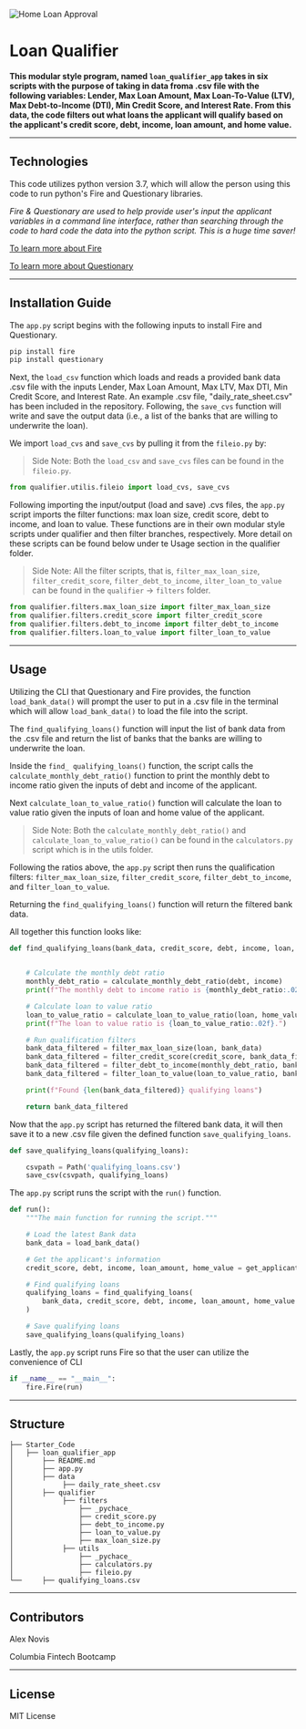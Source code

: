 ![Home Loan Approval]('va-home-loan-approval-1800.png')

# Loan Qualifier

**This modular style program, named `loan_qualifier_app` takes in six scripts with the purpose of taking in data froma .csv file with the following variables: Lender, Max Loan Amount, Max Loan-To-Value (LTV), Max Debt-to-Income (DTI), Min Credit Score, and Interest Rate. From this data, the code filters out what loans the applicant will qualify based on the applicant's credit score, debt, income, loan amount, and home value.**

---

## Technologies

This code utilizes python version 3.7, which will allow the person using this code to run python's Fire and Questionary libraries.

*Fire & Questionary are used to help provide user's input the applicant variables in a command line interface, rather than searching through the code to hard code the data into the python script. This is a huge time saver!*


[To learn more about Fire](https://google.github.io/python-fire/guide/)

[To learn more about Questionary](https://pypi.org/project/questionary/)

---

## Installation Guide

The `app.py` script begins with the following inputs to install Fire and Questionary.

```python
pip install fire
pip install questionary
```

Next, the `load_csv` function which loads and reads a provided bank data .csv file with the inputs Lender, Max Loan Amount, Max LTV, Max DTI, Min Credit Score, and Interest Rate. An example .csv file, "daily_rate_sheet.csv" has been included in the repository. Following, the `save_cvs` function will write and save the output data (i.e., a list of the banks that are willing to underwrite the loan).

We import `load_cvs` and `save_cvs` by pulling it from the `fileio.py` by: 

> Side Note: Both the `load_csv` and `save_cvs` files can be found in the `fileio.py`.

```python
from qualifier.utilis.fileio import load_cvs, save_cvs
```

Following importing the input/output (load and save) .cvs files, the `app.py` script imports the filter functions: max loan size, credit score, debt to income, and loan to value. These functions are in their own modular style scripts under qualifier and then filter branches, respectively. More detail on these scripts can be found below under te Usage section in the qualifier folder.

> Side Note: All the filter scripts, that is, `filter_max_loan_size`, `filter_credit_score`, `filter_debt_to_income`, `ilter_loan_to_value` can be found in the `qualifier` -> `filters` folder.

```python
from qualifier.filters.max_loan_size import filter_max_loan_size
from qualifier.filters.credit_score import filter_credit_score
from qualifier.filters.debt_to_income import filter_debt_to_income
from qualifier.filters.loan_to_value import filter_loan_to_value
```

---

## Usage

Utilizing the CLI that Questionary and Fire provides, the function `load_bank_data()` will prompt the user to put in a .csv file in the terminal which will allow `load_bank_data()` to load the file into the script. 

The `find_qualifying_loans()` function will input the list of bank data from the .csv file and return the list of banks that the banks are willing to underwrite the loan.

Inside the `find_ qualifying_loans()` function, the script calls the `calculate_monthly_debt_ratio()` function to print the monthly debt to income ratio given the inputs of debt and income of the applicant. 

Next `calculate_loan_to_value_ratio()` function will calculate the loan to value ratio given the inputs of loan and home value of the applicant. 

> Side Note: Both the `calculate_monthly_debt_ratio()` and `calculate_loan_to_value_ratio()` can be found in the `calculators.py` script which is in the utils folder.

Following the ratios above, the `app.py` script then runs the qualification filters: `filter_max_loan_size`, `filter_credit_score`, `filter_debt_to_income`, and `filter_loan_to_value`.

Returning the `find_qualifying_loans()` function will return the filtered bank data. 

All together this function looks like: 

```python
def find_qualifying_loans(bank_data, credit_score, debt, income, loan, home_value):
   

    # Calculate the monthly debt ratio
    monthly_debt_ratio = calculate_monthly_debt_ratio(debt, income)
    print(f"The monthly debt to income ratio is {monthly_debt_ratio:.02f}")

    # Calculate loan to value ratio
    loan_to_value_ratio = calculate_loan_to_value_ratio(loan, home_value)
    print(f"The loan to value ratio is {loan_to_value_ratio:.02f}.")

    # Run qualification filters
    bank_data_filtered = filter_max_loan_size(loan, bank_data)
    bank_data_filtered = filter_credit_score(credit_score, bank_data_filtered)
    bank_data_filtered = filter_debt_to_income(monthly_debt_ratio, bank_data_filtered)
    bank_data_filtered = filter_loan_to_value(loan_to_value_ratio, bank_data_filtered)

    print(f"Found {len(bank_data_filtered)} qualifying loans")

    return bank_data_filtered
```

Now that the `app.py` script has returned the filtered bank data, it will then save it to a new .csv file given the defined function `save_qualifying_loans`. 

```python
def save_qualifying_loans(qualifying_loans):

    csvpath = Path('qualifying_loans.csv')
    save_csv(csvpath, qualifying_loans)
```

The `app.py` script runs the script with the `run()` function. 

```python
def run():
    """The main function for running the script."""

    # Load the latest Bank data
    bank_data = load_bank_data()

    # Get the applicant's information
    credit_score, debt, income, loan_amount, home_value = get_applicant_info()

    # Find qualifying loans
    qualifying_loans = find_qualifying_loans(
        bank_data, credit_score, debt, income, loan_amount, home_value
    )

    # Save qualifying loans
    save_qualifying_loans(qualifying_loans)
```

Lastly, the `app.py` script runs Fire so that the user can utilize the convenience of CLI

```python 
if __name__ == "__main__":
    fire.Fire(run)
```

---

## Structure 

```
├── Starter_Code
│   ├── loan_qualifier_app
│       ├── README.md
│       ├── app.py
│       ├── data
│            ├── daily_rate_sheet.csv
│       ├── qualifier
│            ├── filters
│                ├── _pychace_
│                ├── credit_score.py
│                ├── debt_to_income.py
│                ├── loan_to_value.py
│                ├── max_loan_size.py
│            ├── utils
│                ├── _pychace_
│                ├── calculators.py
│                ├── fileio.py    
└──     ├── qualifying_loans.csv
```
---

## Contributors

Alex Novis

Columbia Fintech Bootcamp

---

## License

MIT License
